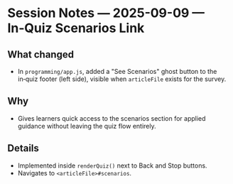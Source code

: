 # Session Notes — 2025-09-09 — In‑Quiz Scenarios Link

## What changed
- In `programming/app.js`, added a "See Scenarios" ghost button to the in‑quiz footer (left side), visible when `articleFile` exists for the survey.

## Why
- Gives learners quick access to the scenarios section for applied guidance without leaving the quiz flow entirely.

## Details
- Implemented inside `renderQuiz()` next to Back and Stop buttons.
- Navigates to `<articleFile>#scenarios`.

